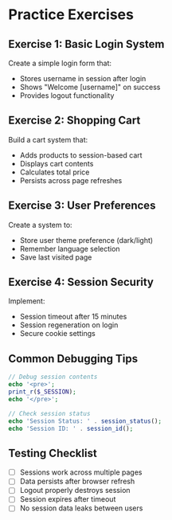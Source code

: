 # Practice Exercises

## Exercise 1: Basic Login System
Create a simple login form that:
- Stores username in session after login
- Shows "Welcome [username]" on success
- Provides logout functionality

## Exercise 2: Shopping Cart
Build a cart system that:
- Adds products to session-based cart
- Displays cart contents
- Calculates total price
- Persists across page refreshes

## Exercise 3: User Preferences
Create a system to:
- Store user theme preference (dark/light)
- Remember language selection
- Save last visited page

## Exercise 4: Session Security
Implement:
- Session timeout after 15 minutes
- Session regeneration on login
- Secure cookie settings

## Common Debugging Tips
```php
// Debug session contents
echo '<pre>';
print_r($_SESSION);
echo '</pre>';

// Check session status
echo 'Session Status: ' . session_status();
echo 'Session ID: ' . session_id();
```

## Testing Checklist
- [ ] Sessions work across multiple pages
- [ ] Data persists after browser refresh
- [ ] Logout properly destroys session
- [ ] Session expires after timeout
- [ ] No session data leaks between users